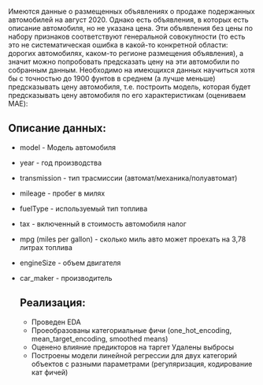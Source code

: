 Имеются данные о размещенных объявлениях о продаже подержанных автомобилей на август 2020. 
Однако есть объявления, в которых есть описание автомобиля, но не указана цена. Эти объявления без цены по набору признаков соответствуют генеральной совокупности (то есть это не систематическая ошибка в какой-то конкретной области: дорогих автомобилях, каком-то регионе размещения объявления), а значит можно попробовать предсказать цену на эти автомобили по собранным данным. Необходимо на имеющихся данных научиться хотя бы с точностью до 1900 фунтов в среднем (а лучше меньше) предсказывать цену автомобиля, т.е. построить модель, которая будет предсказывать цену автомобиля по его характеристикам (оцениваем MAE):

## Описание данных: ## 
- model - Модель автомобиля
- year - год производства
- transmission - тип трасмиссии (автомат/механика/полуавтомат)
- mileage - пробег в милях
- fuelType - используемый тип топлива
- tax - включенный в стоимость автомобиля налог
- mpg (miles per gallon) - сколько миль авто может проехать на 3,78 литрах топлива
- engineSize - объем двигателя
- car_maker - производитель

  ## Реализация: ##
  - Проведен EDA
  - Проеобразованы категориальные фичи (one_hot_encoding, mean_target_encoding, smoothed means)
  - Оценено влияние предикторов на таргет
     Удалены выбросы
  - Построены модели линейной регрессии для двух категорий объектов с разными параметрами (регуляризация, кодирование кат фичей)  
